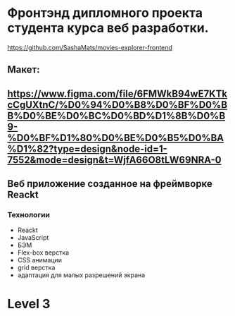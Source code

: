 # Фронтэнд дипломного проекта студента курса веб разработки.
https://github.com/SashaMats/movies-explorer-frontend
## Макет:
https://www.figma.com/file/6FMWkB94wE7KTkcCgUXtnC/%D0%94%D0%B8%D0%BF%D0%BB%D0%BE%D0%BC%D0%BD%D1%8B%D0%B9-%D0%BF%D1%80%D0%BE%D0%B5%D0%BA%D1%82?type=design&node-id=1-7552&mode=design&t=WjfA66O8tLW69NRA-0
---------------------
## Веб приложение созданное на фреймворке Reackt ##
### Технологии ###
* Reackt
* JavaScript
* БЭМ
* Flex-box верстка
* CSS анимации
* grid верстка
* адаптация для малых разрешений экрана

# Level 3